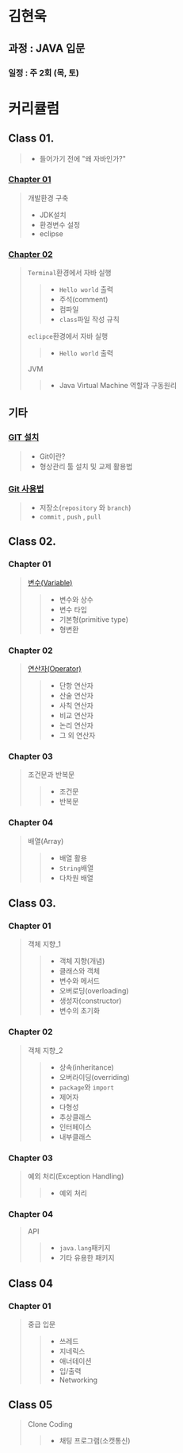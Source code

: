 # 김현욱
## 과정 : JAVA 입문
### 일정 : 주 2회 (목, 토)

# 커리큘럼
## Class 01. 
> - 들어가기 전에 "왜 자바인가?"
### [Chapter 01](./src/study/document/SetupJava.md)
> 개발환경 구축
> - JDK설치
> - 환경변수 설정
> - eclipse

### [Chapter 02](./src/study/document/class01/Terminal.md)
> `Terminal`환경에서 자바 실행
> > - `Hello world` 출력
> > - 주석(comment)
> > - 컴파일
> > - `class`파일 작성 규칙
>
> `eclipce`환경에서 자바 실행
> > - `Hello world` 출력
> 
> JVM
> > - Java Virtual Machine 역할과 구동원리

## 기타
### [GIT 설치](./src/study/document/class01/Git.md)
> - Git이란?
> - 형상관리 툴 설치 및 교제 활용법

### [Git 사용법](./src/study/document/class01/UseGit.md)
> - 저장소(`repository` 와 `branch`)
> - `commit` , `push` , `pull`

## Class 02.
### Chapter 01
> [변수(Variable)](./src/study/document/class02/variable.md)
> > - 변수와 상수
> > - 변수 타입
> > - 기본형(primitive type)
> > - 형변환

### Chapter 02
> [연산자(Operator)](./src/study/document/class02/operator.md)
> > - 단항 연산자
> > - 산술 연산자
> > - 사칙 연산자
> > - 비교 연산자
> > - 논리 연산자
> > - 그 외 연산자

### Chapter 03
> 조건문과 반복문
> > - 조건문
> > - 반복문

### Chapter 04
> 배열(Array)
> > - 배열 활용
> > - `String`배열
> > - 다차원 배열

## Class 03.
### Chapter 01
> 객체 지향_1
> > - 객체 지향(개념)
> > - 클래스와 객체
> > - 변수와 메서드
> > - 오버로딩(overloading)
> > - 생성자(constructor)
> > - 변수의 초기화

### Chapter 02
> 객체 지향_2
> > - 상속(inheritance)
> > - 오버라이딩(overriding)
> > - `package`와 `import`
> > - 제어자
> > - 다형성
> > - 추상클래스
> > - 인터페이스
> > - 내부클래스

### Chapter 03
> 예외 처리(Exception Handling)
> > - 예외 처리

### Chapter 04
> API
> > - `java.lang`패키지
> > - 기타 유용한 패키지

## Class 04
### Chapter 01
> 중급 입문
> > - 쓰레드
> > - 지네릭스
> > - 애너테이션
> > - 입/출력
> > - Networking

## Class 05
> Clone Coding
> > - 채팅 프로그램(소캣통신)